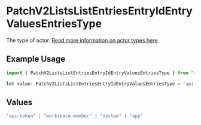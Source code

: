 # PatchV2ListsListEntriesEntryIdEntryValuesEntriesType

The type of actor. [Read more information on actor types here](/docs/actors).

## Example Usage

```typescript
import { PatchV2ListsListEntriesEntryIdEntryValuesEntriesType } from "attio-js/models/operations";

let value: PatchV2ListsListEntriesEntryIdEntryValuesEntriesType = "api-token";
```

## Values

```typescript
"api-token" | "workspace-member" | "system" | "app"
```